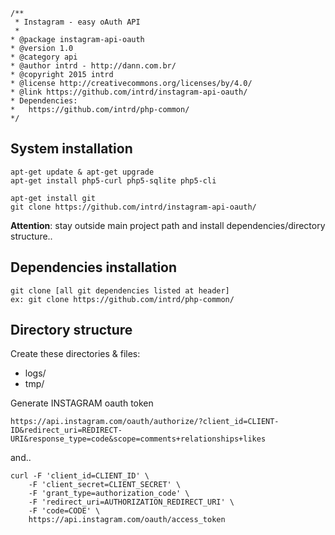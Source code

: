 ```
/**
 * Instagram - easy oAuth API 
 * 
* @package instagram-api-oauth
* @version 1.0
* @category api
* @author intrd - http://dann.com.br/
* @copyright 2015 intrd
* @license http://creativecommons.org/licenses/by/4.0/
* @link https://github.com/intrd/instagram-api-oauth/
* Dependencies: 
* 	https://github.com/intrd/php-common/
*/
```
## System installation
```
apt-get update & apt-get upgrade
apt-get install php5-curl php5-sqlite php5-cli

apt-get install git
git clone https://github.com/intrd/instagram-api-oauth/
```
**Attention**: stay outside main project path and install dependencies/directory structure..

## Dependencies installation
```
git clone [all git dependencies listed at header]
ex: git clone https://github.com/intrd/php-common/
```

## Directory structure
Create these directories & files:
* logs/
* tmp/

Generate INSTAGRAM oauth token
```
https://api.instagram.com/oauth/authorize/?client_id=CLIENT-ID&redirect_uri=REDIRECT-URI&response_type=code&scope=comments+relationships+likes
```
and..
```
curl -F 'client_id=CLIENT_ID' \
    -F 'client_secret=CLIENT_SECRET' \
    -F 'grant_type=authorization_code' \
    -F 'redirect_uri=AUTHORIZATION_REDIRECT_URI' \
    -F 'code=CODE' \
    https://api.instagram.com/oauth/access_token
```